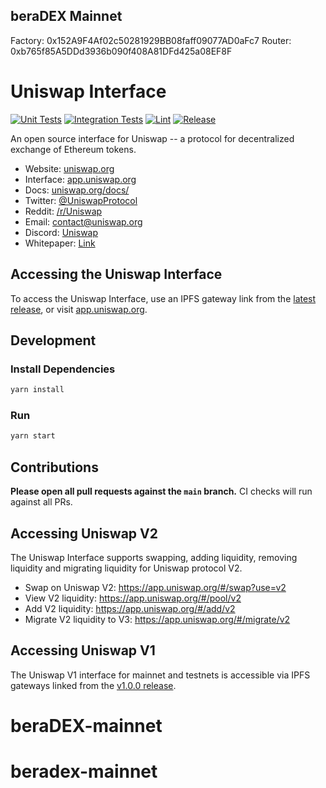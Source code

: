 ## beraDEX Mainnet

Factory: 0x152A9F4Af02c50281929BB08faff09077AD0aFc7
Router: 0xb765f85A5DDd3936b090f408A81DFd425a08EF8F

# Uniswap Interface

[![Unit Tests](https://github.com/Uniswap/uniswap-interface/actions/workflows/unit-tests.yaml/badge.svg)](https://github.com/Uniswap/uniswap-interface/actions/workflows/unit-tests.yaml)
[![Integration Tests](https://github.com/Uniswap/uniswap-interface/actions/workflows/integration-tests.yaml/badge.svg)](https://github.com/Uniswap/uniswap-interface/actions/workflows/integration-tests.yaml)
[![Lint](https://github.com/Uniswap/uniswap-interface/actions/workflows/lint.yml/badge.svg)](https://github.com/Uniswap/uniswap-interface/actions/workflows/lint.yml)
[![Release](https://github.com/Uniswap/uniswap-interface/actions/workflows/release.yaml/badge.svg)](https://github.com/Uniswap/uniswap-interface/actions/workflows/release.yaml)

An open source interface for Uniswap -- a protocol for decentralized exchange of Ethereum tokens.

- Website: [uniswap.org](https://uniswap.org/)
- Interface: [app.uniswap.org](https://app.uniswap.org)
- Docs: [uniswap.org/docs/](https://uniswap.org/docs/)
- Twitter: [@UniswapProtocol](https://twitter.com/UniswapProtocol)
- Reddit: [/r/Uniswap](https://www.reddit.com/r/Uniswap/)
- Email: [contact@uniswap.org](mailto:contact@uniswap.org)
- Discord: [Uniswap](https://discord.gg/FCfyBSbCU5)
- Whitepaper: [Link](https://hackmd.io/C-DvwDSfSxuh-Gd4WKE_ig)

## Accessing the Uniswap Interface

To access the Uniswap Interface, use an IPFS gateway link from the
[latest release](https://github.com/Uniswap/uniswap-interface/releases/latest),
or visit [app.uniswap.org](https://app.uniswap.org).

## Development

### Install Dependencies

```bash
yarn install
```

### Run

```bash
yarn start
```

## Contributions

**Please open all pull requests against the `main` branch.**
CI checks will run against all PRs.

## Accessing Uniswap V2

The Uniswap Interface supports swapping, adding liquidity, removing liquidity and migrating liquidity for
Uniswap protocol V2.

- Swap on Uniswap V2: <https://app.uniswap.org/#/swap?use=v2>
- View V2 liquidity: <https://app.uniswap.org/#/pool/v2>
- Add V2 liquidity: <https://app.uniswap.org/#/add/v2>
- Migrate V2 liquidity to V3: <https://app.uniswap.org/#/migrate/v2>

## Accessing Uniswap V1

The Uniswap V1 interface for mainnet and testnets is accessible via IPFS gateways
linked from the [v1.0.0 release](https://github.com/Uniswap/uniswap-interface/releases/tag/v1.0.0).
# beraDEX-mainnet
# beradex-mainnet
